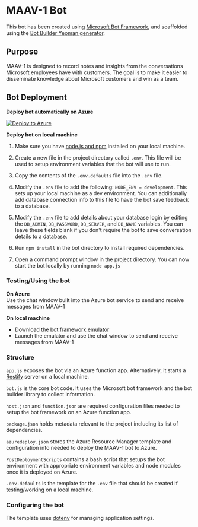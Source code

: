 # MAAV-1 Bot

This bot has been created using [Microsoft Bot Framework](https://dev.botframework.com), and scaffolded using the [Bot Builder Yeoman generator](https://github.com/GeekTrainer/generator-botbuilder).

## Purpose
MAAV-1 is designed to record notes and insights from the conversations Microsoft employees have with customers. The goal is to make it easier to disseminate knowledge about Microsoft customers and win as a team.

## Bot Deployment
**Deploy bot automatically on Azure**  

[![Deploy to Azure](http://azuredeploy.net/deploybutton.svg)](https://azuredeploy.net/)

**Deploy bot on local machine**  
1. Make sure you have [node.js and npm](https://nodejs.org/en/) installed on your local machine. 

2. Create a new file in the project directory called `.env`. This file will be used to setup environment variables that the bot will use to run.

3. Copy the contents of the `.env.defaults` file into the `.env` file.

4. Modify the `.env` file to add the following: `NODE_ENV = development`. This sets up your local machine as a dev environment. You can additionally add database connection info to this file to have the bot save feedback to a database.

5. Modify the `.env` file to add details about your database login by editing the `DB_ADMIN`, `DB_PASSWORD`, `DB_SERVER`, and `DB_NAME` variables. You can leave these fields blank if you don't require the bot to save conversation details to a database.

6. Run `npm install` in the bot directory to install required dependencies.

7. Open a command prompt window in the project directory. You can now start the bot locally by running `node app.js`

### Testing/Using the bot

**On Azure**  
Use the chat window built into the Azure bot service to send and receive messages from MAAV-1

**On local machine**  
* Download the [bot framework emulator](https://download.botframework.com/bf-v3/tools/emulator/publish.htm)
* Launch the emulator and use the chat window to send and receive messages from MAAV-1

### Structure

`app.js` exposes the bot via an Azure function app. Alternatively, it starts a [Restify](http://restify.com/) server on a local machine. 

`bot.js` is the core bot code. It uses the Microsoft bot framework and the bot builder library to collect information.

`host.json` and `function.json` are required configuration files needed to setup the bot framework on an Azure function app.

`package.json` holds metadata relevant to the project including its list of dependencies.

`azuredeploy.json` stores the Azure Resource Manager template and configuration info needed to deploy the MAAV-1 bot to Azure.

`PostDeploymentScripts` contains a bash script that setups the bot environment with appropriate environment variables and node modules once it is deployed on Azure.

`.env.defaults` is the template for the `.env` file that should be created if testing/working on a local machine.


### Configuring the bot

The template uses [dotenv](https://github.com/motdotla/dotenv) for managing application settings.